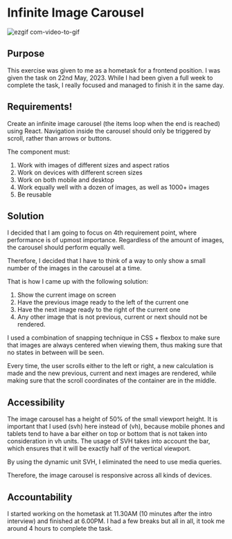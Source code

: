 #   Infinite Image Carousel
![ezgif com-video-to-gif](https://github.com/LorenzoElenkov/InfiniteCarousel-Betty/assets/95830881/deb4a625-2fbb-4933-a607-78f9c77e9451)

##  Purpose
This exercise was given to me as a hometask for a frontend position. I was given the task on 22nd May, 2023.
While I had been given a full week to complete the task, I really focused and managed to finish it in the same day.

##  Requirements!

Create an infinite image carousel (the items loop when the end is reached) using React.
Navigation inside the carousel should only be triggered by scroll, rather than arrows or buttons.

The component must:
1.  Work with images of different sizes and aspect ratios
2.  Work on devices with different screen sizes
3.  Work on both mobile and desktop
4.  Work equally well with a dozen of images, as well as 1000+ images
5.  Be reusable

##  Solution
I decided that I am going to focus on 4th requirement point, where performance is of upmost importance. Regardless of the amount of images, the carousel should perform equally well.

Therefore, I decided that I have to think of a way to only show a small number of the images in the carousel at a time.

That is how I came up with the following solution:
1.  Show the current image on screen
2.  Have the previous image ready to the left of the current one
3.  Have the next image ready to the right of the current one
4.  Any other image that is not previous, current or next should not be rendered.

I used a combination of snapping technique in CSS + flexbox to make sure that images are always centered when viewing them, thus making sure that no states in between will be seen.

Every time, the user scrolls either to the left or right, a new calculation is made and the new previous, current and next images are rendered, while making sure that the scroll coordinates of the container are in the middle.

##  Accessibility
The image carousel has a height of 50% of the small viewport height. It is important that I used (svh) here instead of (vh), because mobile phones and tablets tend to have a bar either on top or bottom that is not taken into consideration in vh units. The usage of SVH takes into account the bar, which ensures that it will be exactly half of the vertical viewport.

By using the dynamic unit SVH, I eliminated the need to use media queries.

Therefore, the image carousel is responsive across all kinds of devices.

##  Accountability
I started working on the hometask at 11.30AM (10 minutes after the intro interview) and finished at 6.00PM. I had a few breaks but all in all, it took me around 4 hours to complete the task.
